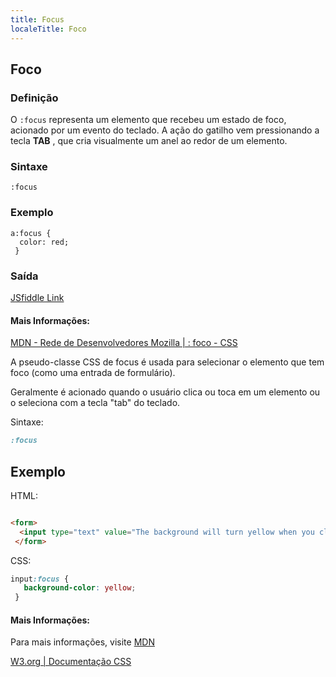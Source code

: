 ```yaml
---
title: Focus
localeTitle: Foco
---
```

## Foco

### Definição

O `:focus` representa um elemento que recebeu um estado de foco, acionado por um evento do teclado. A ação do gatilho vem pressionando a tecla **TAB** , que cria visualmente um anel ao redor de um elemento.

### Sintaxe

`:focus`

### Exemplo
```
a:focus { 
  color: red; 
 } 
```

### Saída

[JSfiddle Link](https://jsfiddle.net/ejae7vb3/1/)

#### Mais Informações:

[MDN - Rede de Desenvolvedores Mozilla | : foco - CSS](https://developer.mozilla.org/en-US/docs/Web/CSS/:focus)

A pseudo-classe CSS de focus é usada para selecionar o elemento que tem foco (como uma entrada de formulário).

Geralmente é acionado quando o usuário clica ou toca em um elemento ou o seleciona com a tecla "tab" do teclado.

Sintaxe:

```css
:focus 
```

## Exemplo

HTML:

```html

<form> 
  <input type="text" value="The background will turn yellow when you click on it."> 
 </form> 
```

CSS:

```css
input:focus { 
   background-color: yellow; 
 } 
```

#### Mais Informações:

Para mais informações, visite [MDN](https://developer.mozilla.org/en-US/docs/Web/CSS/:focus)

[W3.org | Documentação CSS](https://www.w3.org/TR/CSS2/selector.html#dynamic-pseudo-classes)